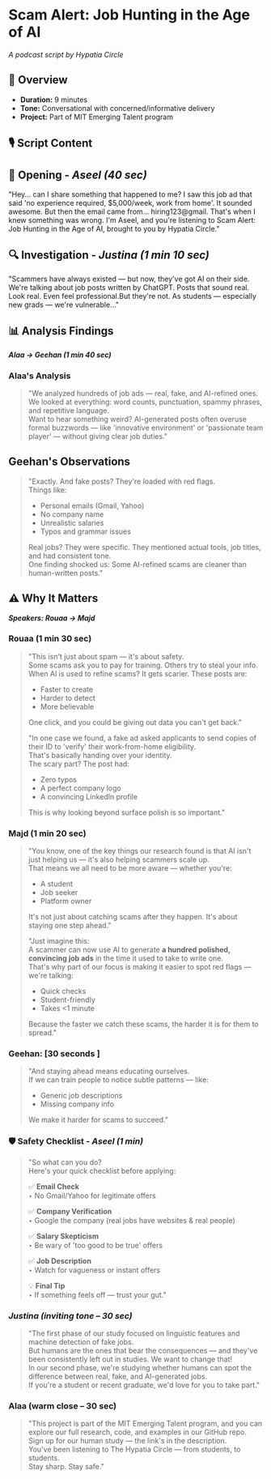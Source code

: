 # Scam Alert: Job Hunting in the Age of AI  

*A podcast script by Hypatia Circle*  

## 📌 Overview  

- **Duration:** 9 minutes  
- **Tone:** Conversational with concerned/informative delivery  
- **Project:** Part of MIT Emerging Talent program  

## 🎙️ Script Content  

## 🎤 Opening - ***Aseel (40 sec)***  

"Hey... can I share something that happened to me?
I saw this job ad that said 'no experience required, $5,000/week, work from home'.
It sounded awesome.
But then the email came from... hiring123@gmail. That's when I knew something was
 wrong.
I'm Aseel, and you're listening to Scam Alert: Job Hunting in the Age of AI,
brought to you by Hypatia Circle."

## 🔍 Investigation - ***Justina (1 min 10 sec)***

"Scammers have always existed — but now, they've got AI on their side.
We're talking about job posts written by ChatGPT. Posts that sound real. Look real.
Even feel professional.But they're not.
As students — especially new grads — we're vulnerable..."

## 📊 Analysis Findings

***Alaa → Geehan (1 min 40 sec)***

### Alaa's Analysis
>
> "We analyzed hundreds of job ads — real, fake, and AI-refined ones.  
> We looked at everything: word counts, punctuation, spammy phrases, and
repetitive language.  
> Want to hear something weird? AI-generated posts often overuse formal buzzwords
 — like 'innovative environment' or 'passionate team player' — without giving
 clear job duties."

## Geehan's Observations
>
> "Exactly. And fake posts? They're loaded with red flags.  
> Things like:  
>
> - Personal emails (Gmail, Yahoo)  
> - No company name  
> - Unrealistic salaries  
> - Typos and grammar issues
>
> Real jobs? They were specific. They mentioned actual tools, job titles, and had
 consistent tone.  
> One finding shocked us: Some AI-refined scams are cleaner than human-written posts."

## ⚠️ Why It Matters

***Speakers: Rouaa → Majd***

### Rouaa (1 min 30 sec)
>
> "This isn't just about spam — it's about safety.  
> Some scams ask you to pay for training. Others try to steal your info.  
> When AI is used to refine scams? It gets scarier. These posts are:
>
> - Faster to create  
> - Harder to detect  
> - More believable  
>  
> One click, and you could be giving out data you can't get back."
>
> "In one case we found, a fake ad asked applicants to send copies of their ID to
 'verify' their work-from-home eligibility.  
> That's basically handing over your identity.  
> The scary part? The post had:
>
> - Zero typos  
> - A perfect company logo  
> - A convincing LinkedIn profile  
>  
> This is why looking beyond surface polish is so important."

### Majd (1 min 20 sec)
>
> "You know, one of the key things our research found is that AI isn't just
helping us — it's also helping scammers scale up.  
> That means we all need to be more aware — whether you're:
>
> - A student  
> - Job seeker  
> - Platform owner  
>  
> It's not just about catching scams after they happen. It's about staying one
step ahead."
>
> "Just imagine this:  
> A scammer can now use AI to generate **a hundred polished, convincing job ads**
 in the time it used to take to write one.  
> That's why part of our focus is making it easier to spot red flags — we're talking:
>
> - Quick checks  
> - Student-friendly  
> - Takes <1 minute  
>  
> Because the faster we catch these scams, the harder it is for them to spread."

### Geehan: [30 seconds ]
>
> "And staying ahead means educating ourselves.  
> If we can train people to notice subtle patterns — like:  
>
> - Generic job descriptions  
> - Missing company info  
>  
> We make it harder for scams to succeed."

### 🛡️ Safety Checklist - ***Aseel (1 min)***

> "So what can you do?  
> Here's your quick checklist before applying:  
>
> ✅ **Email Check**  
> ‣ No Gmail/Yahoo for legitimate offers  
>
> ✅ **Company Verification**  
> ‣ Google the company (real jobs have websites & real people)  
>
> ✅ **Salary Skepticism**  
> ‣ Be wary of 'too good to be true' offers  
>
> ✅ **Job Description**  
> ‣ Watch for vagueness or instant offers  
>
> 💡 **Final Tip**  
> ‣ If something feels off — trust your gut."

### ***Justina (inviting tone – 30 sec)***
>
> "The first phase of our study focused on linguistic features and machine
detection of fake jobs.  
> But humans are the ones that bear the consequences — and they've been
consistently left out in studies. We want to change that!  
> In our second phase, we're studying whether humans can spot the difference
between real, fake, and AI-generated jobs.  
> If you're a student or recent graduate, we'd love for you to take part."

### Alaa (warm close – 30 sec)
>
> "This project is part of the MIT Emerging Talent program, and you can explore
our full research, code, and examples in our GitHub repo.  
> Sign up for our human study — the link's in the description.  
> You've been listening to The Hypatia Circle — from students, to students.  
> Stay sharp. Stay safe."
